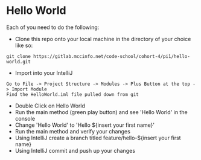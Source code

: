 # Hello World

Each of you need to do the following:
* Clone this repo onto your local machine in the directory of your choice like so:
```
git clone https://gitlab.mccinfo.net/code-school/cohort-4/pi1/hello-world.git
```
* Import into your IntelliJ
```
Go to File -> Project Structure -> Modules -> Plus Button at the top -> Import Module
Find the HelloWorld.iml file pulled down from git
```
* Double Click on Hello World
* Run the main method (green play button) and see 'Hello World' in the console
* Change 'Hello World' to 'Hello ${insert your first name}'
* Run the main method and verify your changes
* Using IntelliJ create a branch titled feature/hello-${insert your first name}
* Using IntelliJ commit and push up your changes
